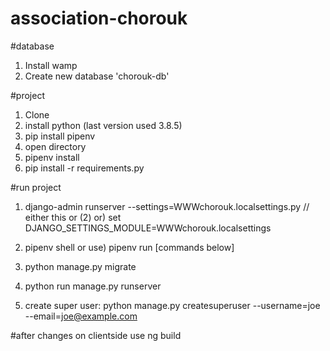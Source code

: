 # association-chorouk

#database
1) Install wamp
2) Create new database 'chorouk-db'

#project
1) Clone
2) install python   (last version used 3.8.5)
3) pip install pipenv
4) open directory
5) pipenv install
6) pip install -r requirements.py



#run project
1) django-admin runserver --settings=WWWchorouk.localsettings.py //  either this or (2)
or) set DJANGO_SETTINGS_MODULE=WWWchorouk.localsettings

1) pipenv shell 
or use) pipenv run [commands below]
2) python manage.py migrate
3) python run manage.py runserver
4) create super user: python manage.py createsuperuser --username=joe --email=joe@example.com


#after changes on clientside use ng build